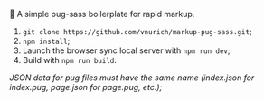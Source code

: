 :hammer: A simple pug-sass boilerplate for rapid markup.

1. `git clone https://github.com/vnurich/markup-pug-sass.git`;
2. `npm install`;
3. Launch the browser sync local server with `npm run dev`;
4. Build with `npm run build`.

*JSON data for pug files must have the same name (index.json for index.pug, page.json for page.pug, etc.);* 
